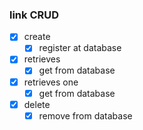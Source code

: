 ### link CRUD

- [X] create
    - [X] register at database
- [X] retrieves
    - [X] get from database
- [X] retrieves one
    - [X] get from database
- [X] delete
    - [X] remove from database

